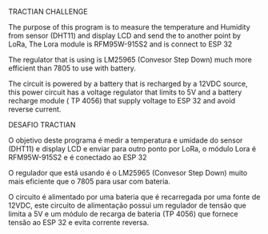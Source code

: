TRACTIAN CHALLENGE

The purpose of this program is to measure the temperature and Humidity from sensor (DHT11) and display LCD and send the to another point by LoRa, The Lora module is RFM95W-915S2 and is connect to ESP 32 

The regulator that is using is LM25965 (Convesor Step Down)  much more efficient than 7805 to use with battery.

The circuit is powered by a battery that is recharged by a 12VDC source, this power circuit has a voltage regulator that limits to 5V and a battery recharge module ( TP 4056) that supply voltage to ESP 32 and avoid reverse current.

DESAFIO TRACTIAN

O objetivo deste programa é medir a temperatura e umidade do sensor (DHT11) e display LCD e enviar para outro ponto por LoRa, o módulo Lora é RFM95W-915S2 e é conectado ao ESP 32

O regulador que está usando é o LM25965 (Convesor Step Down) muito mais eficiente que o 7805 para usar com bateria.

O circuito é alimentado por uma bateria que é recarregada por uma fonte de 12VDC, este circuito de alimentação possui um regulador de tensão que limita a 5V e um módulo de recarga de bateria (TP 4056) que fornece tensão ao ESP 32 e evita corrente reversa.